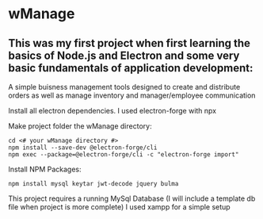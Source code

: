 # wManage

## This was my first project when first learning the basics of Node.js and Electron and some very basic fundamentals of application development: 

 A simple buisness management tools designed to create and distribute orders as well as manage inventory and manager/employee communication

Install all electron dependencies. I used electron-forge with npx

Make project folder the wManage directory:
```
cd <# your wManage directory #>
npm install --save-dev @electron-forge/cli
npm exec --package=@electron-forge/cli -c "electron-forge import"
```
Install NPM Packages:
```
npm install mysql keytar jwt-decode jquery bulma
```
This project requires a running MySql Database
(I will include a template db file when project is more complete)
I used xampp for a simple setup
